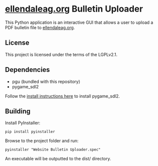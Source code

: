 # [ellendaleag.org](https://ellendaleag.org) Bulletin Uploader
This Python application is an interactive GUI that allows a user to upload a PDF bulletin file to [ellendaleag.org](https://ellendaleag.org).

## License
This project is licensed under the terms of the LGPLv2.1.


## Dependencies
* pgu (bundled with this repository)
* pygame_sdl2

Follow the [install instructions here](https://github.com/renpy/pygame_sdl2) to install pygame_sdl2.

## Building
Install PyInstaller:

`pip install pyinstaller`

Browse to the project folder and run:

`pyinstaller "Website Bulletin Uploader.spec"`

An executable will be outputted to the dist/ directory.
